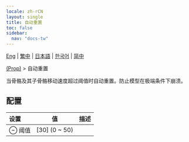 ```yaml
---
locale: zh-rCN
layout: single
title: 自动重置
toc: false
sidebar:
  nav: "docs-tw"
---
```

[Eng](/dancexr/menu/2025.5/prop/auto_reset) | [繁中](/tw/dancexr/menu/2025.5/prop/auto_reset) | [日本語](/jp/dancexr/menu/2025.5/prop/auto_reset) | [한국어](/kr/dancexr/menu/2025.5/prop/auto_reset) | [简中](/zh/dancexr/menu/2025.5/prop/auto_reset)

[(Prop)](../menu#(Prop)) > 自动重置

当骨骼及其子骨骼移动速度超过阈值时自动重置。防止模型在极端条件下崩溃。

## 配置

| 设置 | 值 | 描述 |
| :--- | --- | :--- |
| ⊖ 阈值 | [30] (0 ~ 50) | 
